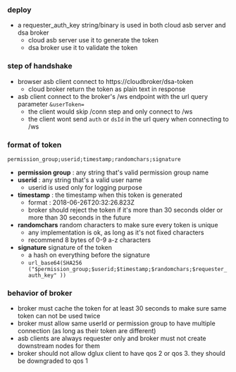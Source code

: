 ### deploy
* a requester_auth_key string/binary is used in both cloud asb server and dsa broker
  * cloud asb server use it to generate the token
  * dsa broker use it to validate the token

### step of handshake
* browser asb client connect to https://cloudbroker/dsa-token
  * cloud broker return the token as plain text in response
* asb client connect to the broker's /ws endpoint with the url query parameter `&userToken=`
  * the client would skip /conn step and only connect to /ws
  * the client wont send `auth` or `dsId` in the url query when connecting to /ws

### format of token 
`permission_group;userid;timestamp;randomchars;signature`

* **permission group** : any string that's valid permission group name 
* **userid** : any string that's a valid user name
  * userid is used only for logging purpose
* **timestamp** : the timestamp when this token is generated
  * format : 2018-06-26T20:32:26.823Z
  * broker should reject the token if it's more than 30 seconds older or more than 30 seconds in the future
* **randomchars** random characters to make sure every token is unique
  * any implementation is ok, as long as it's not fixed characters
  * recommend 8 bytes of 0-9 a-z characters 
* **signature** signature of the token
  * a hash on everything before the signature
  * `url_base64(SHA256 ("$permission_group;$userid;$timestamp;$randomchars;$requester_auth_key" ))`

### behavior of broker
* broker must cache the token for at least 30 seconds to make sure same token can not be used twice
* broker must allow same userId or permission group to have multiple connection (as long as their token are different)
* asb clients are always requester only and broker must not create downstream nodes for them
* broker should not allow dglux client to have qos 2 or qos 3. they should be downgraded to qos 1